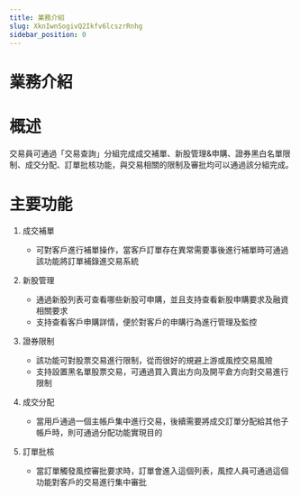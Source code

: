```yaml
---
title: 業務介紹
slug: XknIwnSogivQ2Ikfv6lcszrRnhg
sidebar_position: 0
---
```



# 業務介紹

# 概述

交易員可通過「交易查詢」分組完成成交補單、新股管理&申購、證券黑白名單限制、成交分配、訂單批核功能，與交易相關的限制及審批均可以通過該分組完成。

# 主要功能

1. 成交補單
    - 可對客戶進行補單操作，當客戶訂單存在異常需要事後進行補單時可通過該功能將訂單補錄進交易系統

2. 新股管理
    - 通過新股列表可查看哪些新股可申購，並且支持查看新股申購要求及融資相關要求
    - 支持查看客戶申購詳情，便於對客戶的申購行為進行管理及監控

3. 證券限制
    - 該功能可對股票交易進行限制，從而很好的規避上游或風控交易風險
    - 支持設置黑名單股票交易，可通過買入賣出方向及開平倉方向對交易進行限制

4. 成交分配
    - 當用戶通過一個主帳戶集中進行交易，後續需要將成交訂單分配給其他子帳戶時，則可通過分配功能實現目的

5. 訂單批核
    - 當訂單觸發風控審批要求時，訂單會進入這個列表，風控人員可通過這個功能對客戶的交易進行集中審批

